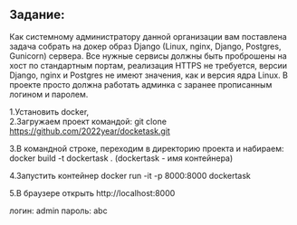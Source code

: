 ## Задание:
Как системному администратору данной организации вам поставлена задача собрать на докер образ Django 
(Linux, nginx, Django, Postgres, Gunicorn) сервера. Все нужные сервисы должны быть проброшены на хост по стандартным 
портам, реализация HTTPS не требуется, версии Django, nginx и Postgres не имеют значения, как и версия ядра Linux. 
В проекте просто должна работать админка с заранее прописанным логином и паролем.


1.Установить docker,  
2.Загружаем проект командой: 
git clone https://github.com/2022year/docketask.git

3.В командной строке, переходим в директорию проекта и набираем:  
docker build -t dockertask .
		(dockertask - имя контейнера)

4.Запустить контейнер
docker run -it -p 8000:8000 dockertask

5.В браузере открыть
http://localhost:8000

  логин: admin
  пароль: abc
